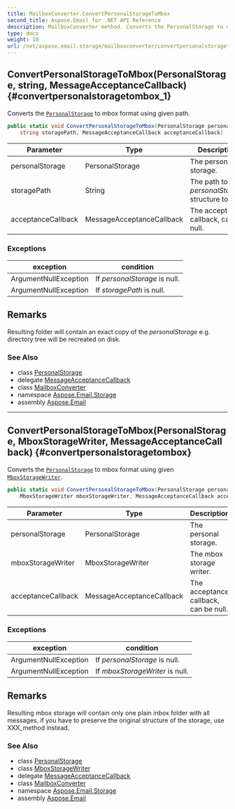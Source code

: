 ```yaml
---
title: MailboxConverter.ConvertPersonalStorageToMbox
second_title: Aspose.Email for .NET API Reference
description: MailboxConverter method. Converts the PersonalStorage to mbox format using given path
type: docs
weight: 10
url: /net/aspose.email.storage/mailboxconverter/convertpersonalstoragetombox/
---
```

## ConvertPersonalStorageToMbox(PersonalStorage, string, MessageAcceptanceCallback) {#convertpersonalstoragetombox_1}

Converts the [`PersonalStorage`](../../../aspose.email.storage.pst/personalstorage/) to mbox format using given path.

```csharp
public static void ConvertPersonalStorageToMbox(PersonalStorage personalStorage, 
    string storagePath, MessageAcceptanceCallback acceptanceCallback)
```

| Parameter | Type | Description |
| --- | --- | --- |
| personalStorage | PersonalStorage | The personal storage. |
| storagePath | String | The path to save *personalStorage* structure to. |
| acceptanceCallback | MessageAcceptanceCallback | The acceptance callback, can be null. |

### Exceptions

| exception | condition |
| --- | --- |
| ArgumentNullException | If *personalStorage* is null. |
| ArgumentNullException | If *storagePath* is null. |

## Remarks

Resulting folder will contain an exact copy of the *personalStorage* e.g. directory tree will be recreated on disk.

### See Also

* class [PersonalStorage](../../../aspose.email.storage.pst/personalstorage/)
* delegate [MessageAcceptanceCallback](../../../aspose.email/messageacceptancecallback/)
* class [MailboxConverter](../)
* namespace [Aspose.Email.Storage](../../mailboxconverter/)
* assembly [Aspose.Email](../../../)

---

## ConvertPersonalStorageToMbox(PersonalStorage, MboxStorageWriter, MessageAcceptanceCallback) {#convertpersonalstoragetombox}

Converts the [`PersonalStorage`](../../../aspose.email.storage.pst/personalstorage/) to mbox format using given [`MboxStorageWriter`](../../../aspose.email.storage.mbox/mboxstoragewriter/).

```csharp
public static void ConvertPersonalStorageToMbox(PersonalStorage personalStorage, 
    MboxStorageWriter mboxStorageWriter, MessageAcceptanceCallback acceptanceCallback)
```

| Parameter | Type | Description |
| --- | --- | --- |
| personalStorage | PersonalStorage | The personal storage. |
| mboxStorageWriter | MboxStorageWriter | The mbox storage writer. |
| acceptanceCallback | MessageAcceptanceCallback | The acceptance callback, can be null. |

### Exceptions

| exception | condition |
| --- | --- |
| ArgumentNullException | If *personalStorage* is null. |
| ArgumentNullException | If *mboxStorageWriter* is null. |

## Remarks

Resulting mbox storage will contain only one plain inbox folder with all messages, if you have to preserve the original structure of the storage, use XXX_method instead.

### See Also

* class [PersonalStorage](../../../aspose.email.storage.pst/personalstorage/)
* class [MboxStorageWriter](../../../aspose.email.storage.mbox/mboxstoragewriter/)
* delegate [MessageAcceptanceCallback](../../../aspose.email/messageacceptancecallback/)
* class [MailboxConverter](../)
* namespace [Aspose.Email.Storage](../../mailboxconverter/)
* assembly [Aspose.Email](../../../)


